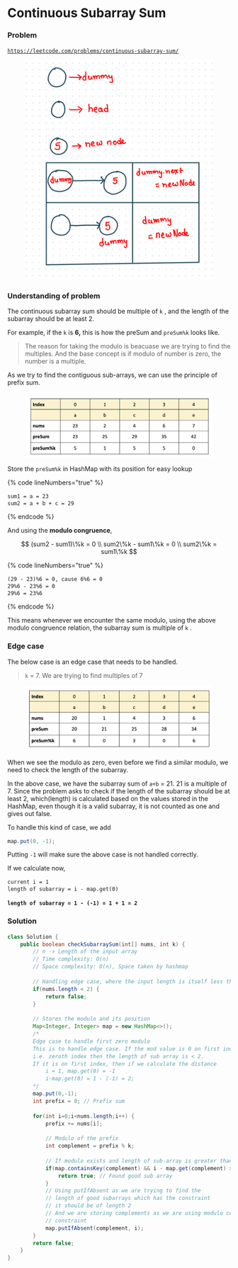 # Continuous Subarray Sum

### Problem

[`https://leetcode.com/problems/continuous-subarray-sum/`](https://leetcode.com/problems/continuous-subarray-sum/)

<figure><img src="../../.gitbook/assets/image (25).png" alt=""><figcaption></figcaption></figure>

### Understanding of problem

The continuous subarray sum should be multiple of `k` , and the length of the subarray should be at least 2.

For example, if the `k` is **6,** this is how the preSum and `preSum%k` looks like.&#x20;

> The reason for taking the modulo is beacuase we are trying to find the multiples. And the base concept is if modulo of number is zero, the number is a multiple.&#x20;

As we try to find the contiguous sub-arrays, we can use the principle of prefix sum.

<figure><img src="../../.gitbook/assets/image (7) (1).png" alt=""><figcaption></figcaption></figure>

Store the `preSum%k` in HashMap with its position for easy lookup

{% code lineNumbers="true" %}
```
sum1 = a = 23
sum2 = a + b + c = 29
```
{% endcode %}

And using the **modulo congruence**,&#x20;

$$
(sum2 - sum1)\%k = 0 \\ sum2\%k - sum1\%k = 0 \\ sum2\%k = sum1\%k
$$

{% code lineNumbers="true" %}
```
(29 - 23)%6 = 0, cause 6%6 = 0
29%6 - 23%6 = 0
29%6 = 23%6
```
{% endcode %}

This means whenever we encounter the same modulo, using the above modulo congruence relation, the subarray sum is multiple of `k` .

### Edge case

The below case is an edge case that needs to be handled.

> `k` = 7. We are trying to find multiples of 7

<figure><img src="../../.gitbook/assets/image (5) (1).png" alt=""><figcaption></figcaption></figure>

When we see the modulo as zero, even before we find a similar modulo, we need to check the length of the subarray.

In the above case, we have the subarray sum of `a+b` = 21. 21 is a multiple of 7. Since the problem asks to check if the length of the subarray should be at least 2, which(length) is calculated based on the values stored in the HashMap, even though it is a valid subarray, it is not counted as one and gives out false.

To handle this kind of case, we add

```java
map.put(0, -1);
```

Putting `-1` will make sure the above case is not handled correctly.&#x20;

If we calculate now,&#x20;

<pre><code>current i = 1
length of subarray = i - map.get(0) 

<strong>length of subarray = 1 - (-1) = 1 + 1 = 2
</strong></code></pre>

### Solution

```java
class Solution {
    public boolean checkSubarraySum(int[] nums, int k) {
        // n -> Length of the input array
        // Time complexity: O(n)
        // Space complexity: O(n), Space taken by hashmap
        
        // Handling edge case, where the input length is itself less than 2
        if(nums.length < 2) {
            return false;
        }

        // Stores the modulo and its position
        Map<Integer, Integer> map = new HashMap<>();
        /*
        Edge case to handle first zero modulo 
        This is to handle edge case. If the mod value is 0 on first index
        i.e. zeroth index then the length of sub array is < 2.
        If it is on first index, then if we calculate the distance
            i = 1, map.get(0) = -1
            i-map.get(0) = 1 - (-1) = 2;
        */
        map.put(0,-1);
        int prefix = 0; // Prefix sum

        for(int i=0;i<nums.length;i++) {
            prefix += nums[i];

            // Modulo of the prefix
            int complement = prefix % k;

            // If modulo exists and length of sub-array is greater than or equal to 2
            if(map.containsKey(complement) && i - map.get(complement) >= 2) {
                return true; // Found good sub array
            } 
            // Using putIfAbsent as we are trying to find the 
            // length of good subarrays which has the constraint
            // it should be of length 2
            // And we are storing complements as we are using modulo congruence 
            // constraint
            map.putIfAbsent(complement, i);
        }
        return false;
    }
}
```
